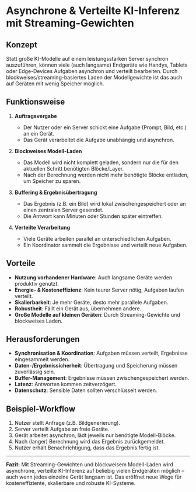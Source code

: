 # Asynchrone & Verteilte KI-Inferenz mit Streaming-Gewichten

## Konzept

Statt große KI-Modelle auf einem leistungsstarken Server synchron auszuführen, können viele (auch langsame) Endgeräte wie Handys, Tablets oder Edge-Devices Aufgaben asynchron und verteilt bearbeiten. Durch blockweises/streaming-basiertes Laden der Modellgewichte ist das auch auf Geräten mit wenig Speicher möglich.

## Funktionsweise

1. **Auftragsvergabe**
   - Der Nutzer oder ein Server schickt eine Aufgabe (Prompt, Bild, etc.) an ein Gerät.
   - Das Gerät verarbeitet die Aufgabe unabhängig und asynchron.

2. **Blockweises Modell-Laden**
   - Das Modell wird nicht komplett geladen, sondern nur die für den aktuellen Schritt benötigten Blöcke/Layer.
   - Nach der Berechnung werden nicht mehr benötigte Blöcke entladen, um Speicher zu sparen.

3. **Buffering & Ergebnisübertragung**
   - Das Ergebnis (z.B. ein Bild) wird lokal zwischengespeichert oder an einen zentralen Server gesendet.
   - Die Antwort kann Minuten oder Stunden später eintreffen.

4. **Verteilte Verarbeitung**
   - Viele Geräte arbeiten parallel an unterschiedlichen Aufgaben.
   - Ein Koordinator sammelt die Ergebnisse und verteilt neue Aufgaben.

## Vorteile

- **Nutzung vorhandener Hardware**: Auch langsame Geräte werden produktiv genutzt.
- **Energie- & Kosteneffizienz**: Kein teurer Server nötig, Aufgaben laufen verteilt.
- **Skalierbarkeit**: Je mehr Geräte, desto mehr parallele Aufgaben.
- **Robustheit**: Fällt ein Gerät aus, übernehmen andere.
- **Große Modelle auf kleinen Geräten**: Durch Streaming-Gewichte und blockweises Laden.

## Herausforderungen

- **Synchronisation & Koordination**: Aufgaben müssen verteilt, Ergebnisse eingesammelt werden.
- **Daten-/Ergebnissicherheit**: Übertragung und Speicherung müssen zuverlässig sein.
- **Buffer-Management**: Ergebnisse müssen zwischengespeichert werden.
- **Latenz**: Antworten kommen zeitverzögert.
- **Datenschutz**: Sensible Daten sollten verschlüsselt werden.

## Beispiel-Workflow

1. Nutzer stellt Anfrage (z.B. Bildgenerierung).
2. Server verteilt Aufgabe an freie Geräte.
3. Gerät arbeitet asynchron, lädt jeweils nur benötigte Modell-Blöcke.
4. Nach (langer) Berechnung wird das Ergebnis zurückgemeldet.
5. Nutzer erhält Benachrichtigung, dass das Ergebnis fertig ist.

---

**Fazit:**
Mit Streaming-Gewichten und blockweisem Modell-Laden wird asynchrone, verteilte KI-Inferenz auf beliebig vielen Endgeräten möglich – auch wenn jedes einzelne Gerät langsam ist. Das eröffnet neue Wege für kosteneffiziente, skalierbare und robuste KI-Systeme.
